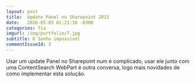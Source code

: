 ```yaml
---
layout: post
title:  Update Panel no Sharepoint 2013
date:   2016-05-03 01:21:10 -0300
categories: fia
imgurl: /img/portfolio/7.jpg
subtitle: O Sonho impossível
commentIssueId: 3
---
```

Usar um update Panel no Sharepoint num é complicado, usar ele junto com uma ContentSearch WebPart é outra conversa, logo mais novidades de como implementar
esta solução.


[jekyll-docs]: http://jekyllrb.com/docs/home
[jekyll-gh]:   https://github.com/jekyll/jekyll
[jekyll-talk]: https://talk.jekyllrb.com/
